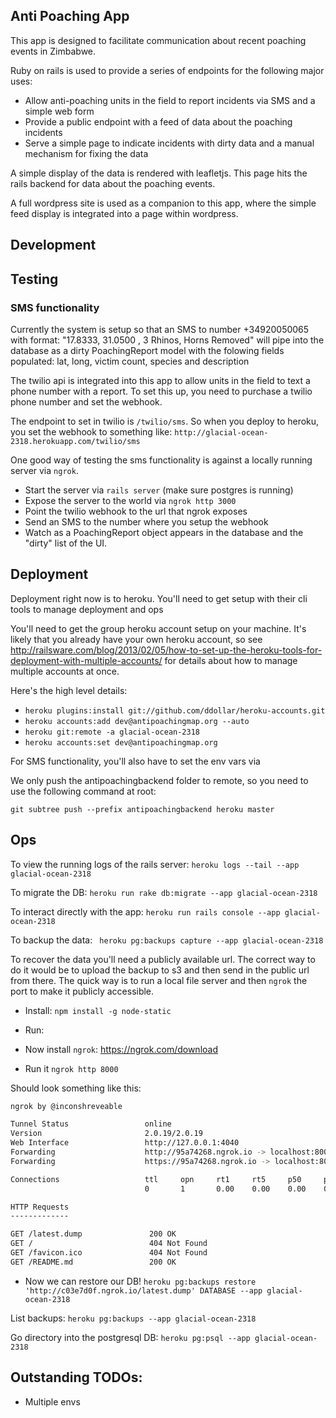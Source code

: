 ## Anti Poaching App

This app is designed to facilitate communication about recent poaching events in Zimbabwe.

Ruby on rails is used to provide a series of endpoints for the following major uses:
* Allow anti-poaching units in the field to report incidents via SMS and a simple web form
* Provide a public endpoint with a feed of data about the poaching incidents
* Serve a simple page to indicate incidents with dirty data and a manual mechanism for fixing the data

A simple display of the data is rendered with leafletjs. This page hits the rails backend for data about the poaching events.

A full wordpress site is used as a companion to this app, where the simple feed display is integrated into a page within wordpress.


## Development

## Testing

### SMS functionality

Currently the system is setup so that an SMS to number +34920050065 with format: "17.8333, 31.0500 , 3 Rhinos, Horns Removed" will pipe into the database as a dirty PoachingReport model with the folowing fields populated: lat, long, victim count, species and description

The twilio api is integrated into this app to allow units in the field to text a phone number with a report. To set this up, you need to purchase a twilio phone number and set the webhook.

The endpoint to set in twilio is ` /twilio/sms `. So when you deploy to heroku, you set the webhook to something like: `http://glacial-ocean-2318.herokuapp.com/twilio/sms`

One good way of testing the sms functionality is against a locally running server via `ngrok`.
* Start the server via `rails server` (make sure postgres is running)
* Expose the server to the world via `ngrok http 3000`
* Point the twilio webhook to the url that ngrok exposes
* Send an SMS to the number where you setup the webhook
* Watch as a PoachingReport object appears in the database and the "dirty" list of the UI.

## Deployment

Deployment right now is to heroku. You'll need to get setup with their cli tools to manage deployment and ops

You'll need to get the group heroku account setup on your machine. It's likely that you already have your own heroku account, so see http://railsware.com/blog/2013/02/05/how-to-set-up-the-heroku-tools-for-deployment-with-multiple-accounts/ for details about how to manage multiple accounts at once.

Here's the high level details:

* ` heroku plugins:install git://github.com/ddollar/heroku-accounts.git `
* ` heroku accounts:add dev@antipoachingmap.org --auto `
* ` heroku git:remote -a glacial-ocean-2318 `
* ` heroku accounts:set dev@antipoachingmap.org `

For SMS functionality, you'll also have to set the env vars via

We only push the antipoachingbackend folder to remote, so you need to use the following command at root:

` git subtree push --prefix antipoachingbackend heroku master `

## Ops

To view the running logs of the rails server: ` heroku logs --tail --app glacial-ocean-2318 `

To migrate the DB: ` heroku run rake db:migrate --app glacial-ocean-2318 `

To interact directly with the app: ` heroku run rails console --app glacial-ocean-2318 `

To backup the data: `  heroku pg:backups capture --app glacial-ocean-2318 `

To recover the data you'll need a publicly available url. The correct way to do it would be to upload the backup to s3 and then send in the public url from there.
The quick way is to run a local file server and then `ngrok` the port to make it publicly accessible.

* Install: ` npm install -g node-static `
* Run:

* Now install `ngrok`: https://ngrok.com/download
* Run it `ngrok http 8000`

Should look something like this:
```bash
ngrok by @inconshreveable                                                                                                                                         (Ctrl+C to quit)

Tunnel Status                 online
Version                       2.0.19/2.0.19
Web Interface                 http://127.0.0.1:4040
Forwarding                    http://95a74268.ngrok.io -> localhost:8000
Forwarding                    https://95a74268.ngrok.io -> localhost:8000

Connections                   ttl     opn     rt1     rt5     p50     p90
                              0       1       0.00    0.00    0.00    0.00

HTTP Requests
-------------

GET /latest.dump               200 OK
GET /                          404 Not Found
GET /favicon.ico               404 Not Found
GET /README.md                 200 OK
```

* Now we can restore our DB! ` heroku pg:backups restore 'http://c03e7d0f.ngrok.io/latest.dump' DATABASE --app glacial-ocean-2318 `

List backups: ` heroku pg:backups --app glacial-ocean-2318 `

Go directory into the postgresql DB: ` heroku pg:psql --app glacial-ocean-2318 `

## Outstanding TODOs:

* Multiple envs